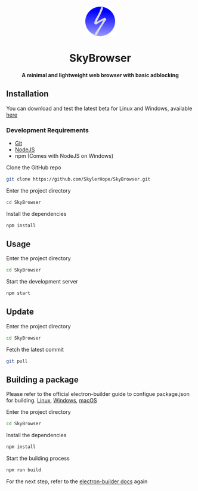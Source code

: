 <div align="center">

<img src="./assets/logo.png" alt="AppLogo" width="80" height="80">

# SkyBrowser
#### A minimal and lightweight web browser with basic adblocking
</div>

## Installation

You can download and test the latest beta for Linux and Windows, available [here](https://github.com/SkylerHope/SkyBrowser/releases/tag/beta-0.3.4)


### Development Requirements

- [Git](https://git-scm.com/downloads)
- [NodeJS](https://nodejs.org/en)
- npm (Comes with NodeJS on Windows)

Clone the GitHub repo
```bash
git clone https://github.com/SkylerHope/SkyBrowser.git
```
Enter the project directory
```bash
cd SkyBrowser
```
Install the dependencies
```bash
npm install
```

## Usage

Enter the project directory
```bash
cd SkyBrowser
```
Start the development server
```bash
npm start
```

## Update

Enter the project directory
```bash
cd SkyBrowser
```
Fetch the latest commit
```bash
git pull
```

## Building a package
Please refer to the official electron-builder guide to configue package.json for building. [Linux](https://www.electron.build/configuration/linux), [Windows](https://www.electron.build/configuration/win), [macOS](https://www.electron.build/configuration/mac)

Enter the project directory
```bash
cd SkyBrowser
```
Install the dependencies
```bash
npm install
```
Start the building process
```bash
npm run build
```
For the next step, refer to the [electron-builder docs](https://www.electron.build/multi-platform-build) again